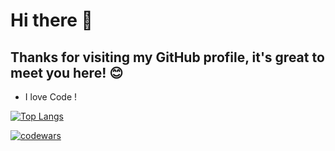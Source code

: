 # Hi there 👋
## Thanks for visiting my GitHub profile, it's great to meet you here! 😊
 - I love Code !
<!---Для подробной версии-->
[![Top Langs](https://github-readme-stats.vercel.app/api/top-langs/?username=CoDSnet)](https://github.com/anuraghazra/github-readme-stats)

[![codewars](https://www.codewars.com/users/username/badges/large)](https://www.codewars.com/users/CoDSnet)
